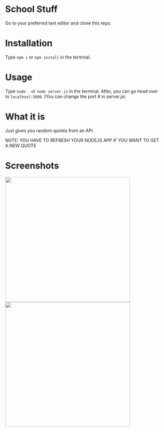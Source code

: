 # School Stuff
 Go to your preferred text editor and clone this repo.
 
# Installation
 Type ```npm i``` or ```npm install``` in the terminal.
 
 # Usage
  Type ```node .``` or ```node server.js``` in the terminal. After, you can go head over to ```localhost:3000```. (You can change the port # in server.js)
  
  # What it is
   Just gives you random quotes from an API.
   
   NOTE: YOU HAVE TO REFRESH YOUR NODEJS APP IF YOU WANT TO GET A NEW QUOTE
   
   # Screenshots

   <img class="center" src="https://user-images.githubusercontent.com/35353525/93144043-2812f300-f6b7-11ea-9cf0-df61dcb62650.png" width="400">  <img class="center" src="https://user-images.githubusercontent.com/35353525/93144404-ef274e00-f6b7-11ea-935e-bde27de663cb.png" width="400">
